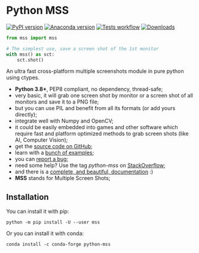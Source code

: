 # Python MSS

[![PyPI version](https://badge.fury.io/py/mss.svg)](https://badge.fury.io/py/mss)
[![Anaconda version](https://anaconda.org/conda-forge/python-mss/badges/version.svg)](https://anaconda.org/conda-forge/python-mss)
[![Tests workflow](https://github.com/BoboTiG/python-mss/actions/workflows/tests.yml/badge.svg?branch=main)](https://github.com/BoboTiG/python-mss/actions/workflows/tests.yml)
[![Downloads](https://static.pepy.tech/personalized-badge/mss?period=total&units=international_system&left_color=black&right_color=orange&left_text=Downloads)](https://pepy.tech/project/mss)

```python
from mss import mss

# The simplest use, save a screen shot of the 1st monitor
with mss() as sct:
    sct.shot()
```

An ultra fast cross-platform multiple screenshots module in pure python using ctypes.

- **Python 3.8+**, PEP8 compliant, no dependency, thread-safe;
- very basic, it will grab one screen shot by monitor or a screen shot of all monitors and save it to a PNG file;
- but you can use PIL and benefit from all its formats (or add yours directly);
- integrate well with Numpy and OpenCV;
- it could be easily embedded into games and other software which require fast and platform optimized methods to grab screen shots (like AI, Computer Vision);
- get the [source code on GitHub](https://github.com/BoboTiG/python-mss);
- learn with a [bunch of examples](https://python-mss.readthedocs.io/examples.html);
- you can [report a bug](https://github.com/BoboTiG/python-mss/issues);
- need some help? Use the tag *python-mss* on [StackOverflow](https://stackoverflow.com/questions/tagged/python-mss);
- and there is a [complete, and beautiful, documentation](https://python-mss.readthedocs.io) :)
- **MSS** stands for Multiple Screen Shots;


## Installation

You can install it with pip:

```shell
python -m pip install -U --user mss
```

Or you can install it with conda:

```shell
conda install -c conda-forge python-mss
```
